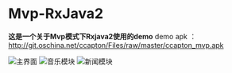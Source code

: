 # Mvp-RxJava2

**这是一个关于Mvp模式下Rxjava2使用的demo**
demo apk ：http://git.oschina.net/ccapton/Files/raw/master/ccapton_mvp.apk

![主界面](http://git.oschina.net/ccapton/Files/raw/master/ezgif.com-video-to-gif%20.gif)
![音乐模块](http://git.oschina.net/ccapton/Files/raw/master/ezgif.com-video-to-gif%20(1).gif)
![新闻模块](http://git.oschina.net/ccapton/Files/raw/master/ezgif.com-video-to-gif%20(2).gif)
